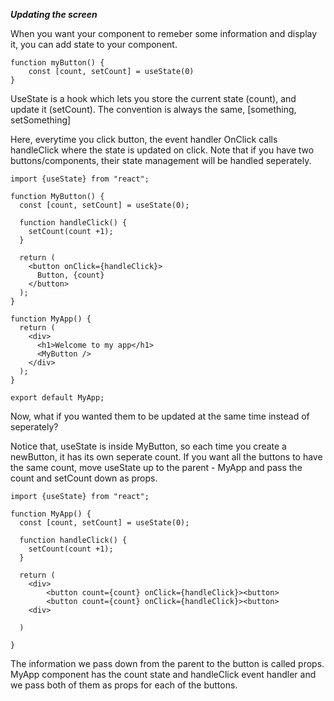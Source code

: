 ***Updating the screen***

When you want your component to remeber some information and display it, you can add state to your component. 

```
function myButton() {
    const [count, setCount] = useState(0)
}
```

UseState is a hook which lets you store the current state (count), and update it (setCount). The convention is always the same, 
[something, setSomething]

Here, everytime you click button, the event handler OnClick calls handleClick where the state is updated on click. Note that if you 
have two buttons/components, their state management will be handled seperately. 

```
import {useState} from "react";

function MyButton() {
  const [count, setCount] = useState(0); 

  function handleClick() {
    setCount(count +1); 
  }

  return (
    <button onClick={handleClick}>
      Button, {count}
    </button>
  ); 
}

function MyApp() {
  return (
    <div>
      <h1>Welcome to my app</h1>
      <MyButton />
    </div>
  ); 
}

export default MyApp; 
```

Now, what if you wanted them to be updated at the same time instead of seperately? 

Notice that, useState is inside MyButton, so each time you create a newButton, it has its own seperate count. If you want all the buttons to have the same count, move useState up to the parent - MyApp and pass the count and setCount down as props. 

```
import {useState} from "react";

function MyApp() {
  const [count, setCount] = useState(0); 

  function handleClick() {
    setCount(count +1); 
  }

  return (
    <div>
        <button count={count} onClick={handleClick}><button>
        <button count={count} onClick={handleClick}><button>
    <div>

  )

}
```
The information we pass down from the parent to the button is called props. MyApp component has the count state and handleClick event handler and we pass both of them as props for each of the buttons. 
 